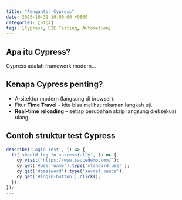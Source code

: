 ```yaml
---
title: "Pengantar Cypress"
date: 2025-10-31 10:00:00 +0800
categories: [STQA]
tags: [Cypress, E2E Testing, Automation]
---
```


## Apa itu Cypress?
Cypress adalah framework modern…

## Kenapa Cypress penting?
- Arsitektur modern (langsung di browser).
- Fitur **Time Travel** – kita bisa melihat rekaman langkah uji.
- **Real‑time reloading** – setiap perubahan skrip langsung dieksekusi ulang.

## Contoh struktur test Cypress
```js
describe('Login Test', () => {
  it('should log in successfully', () => {
    cy.visit('https://www.saucedemo.com/');
    cy.get('#user-name').type('standard_user');
    cy.get('#password').type('secret_sauce');
    cy.get('#login-button').click();
  });
});
---
